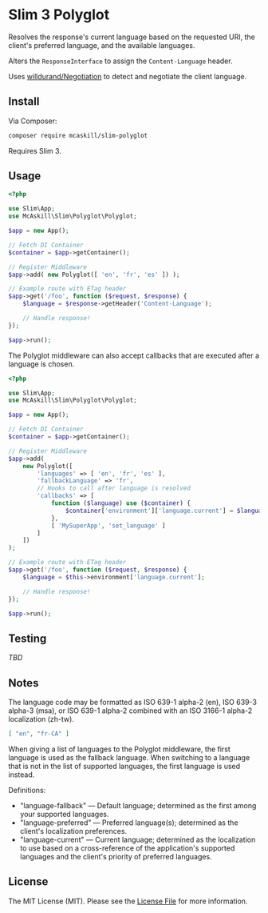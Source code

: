 # Slim 3 Polyglot

Resolves the response's current language based on the requested URI,
the client's preferred language, and the available languages.

Alters the `ResponseInterface` to assign the `Content-Language` header.

Uses [willdurand/Negotiation](https://github.com/willdurand/Negotiation)
to detect and negotiate the client language.

## Install

Via Composer:

``` bash
composer require mcaskill/slim-polyglot
```

Requires Slim 3.

## Usage

```php
<?php

use Slim\App;
use McAskill\Slim\Polyglot\Polyglot;

$app = new App();

// Fetch DI Container
$container = $app->getContainer();

// Register Middleware
$app->add( new Polyglot([ 'en', 'fr', 'es' ]) );

// Example route with ETag header
$app->get('/foo', function ($request, $response) {
	$language = $response->getHeader('Content-Language');

	// Handle response!
});

$app->run();
```

The Polyglot middleware can also accept callbacks that are executed
after a language is chosen.

```php
<?php

use Slim\App;
use McAskill\Slim\Polyglot\Polyglot;

$app = new App();

// Fetch DI Container
$container = $app->getContainer();

// Register Middleware
$app->add(
	new Polyglot([
		'languages' => [ 'en', 'fr', 'es' ],
		'fallbackLanguage' => 'fr',
		// Hooks to call after language is resolved
		'callbacks' => [
			function ($language) use ($container) {
				$container['environment']['language.current'] = $language;
			},
			[ 'MySuperApp', 'set_language' ]
		]
	])
);

// Example route with ETag header
$app->get('/foo', function ($request, $response) {
	$language = $this->environment['language.current'];

	// Handle response!
});

$app->run();
```

## Testing

_TBD_

## Notes

The language code may be formatted as ISO 639-1 alpha-2 (en),
ISO 639-3 alpha-3 (msa), or ISO 639-1 alpha-2 combined with
an ISO 3166-1 alpha-2 localization (zh-tw).

```json
[ "en", "fr-CA" ]
```

When giving a list of languages to the Polyglot middleware, the first language
is used as the fallback language. When switching to a language that is not in
the list of supported languages, the first language is used instead.

Definitions:

- "language-fallback" — Default language; determined as the first
  among your supported languages.
- "language-preferred" — Preferred language(s); determined as the client's
  localization preferences.
- "language-current" — Current language; determined as the localization
  to use based on a cross-reference of the application's supported languages
  and the client's priority of preferred languages.

## License

The MIT License (MIT). Please see the [License File](LICENSE)
for more information.

